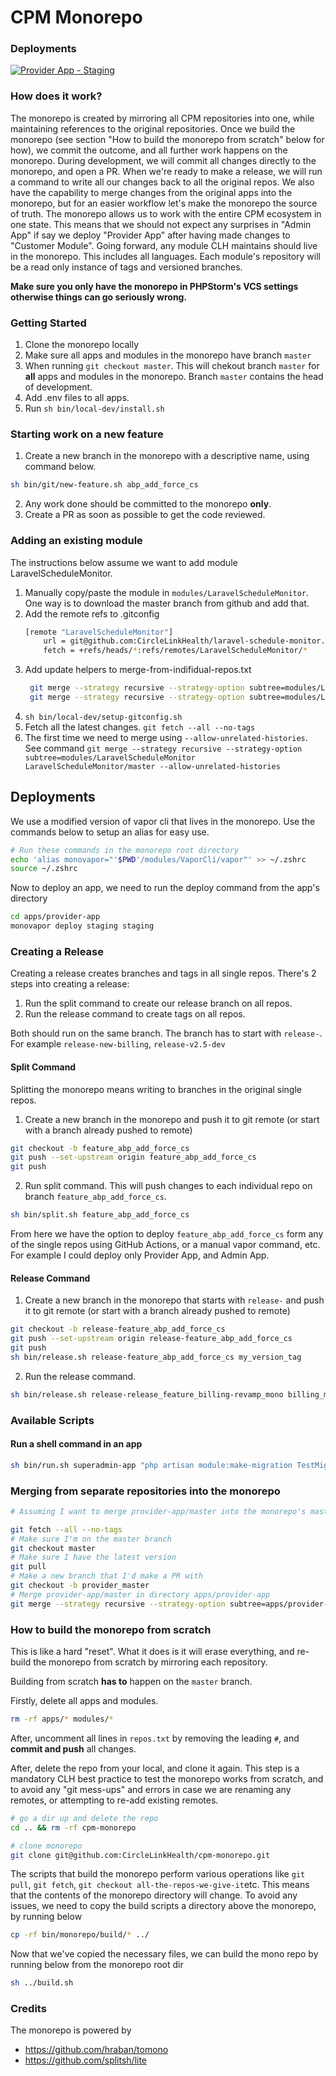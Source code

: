 # CPM Monorepo

### Deployments
[![Provider App - Staging](https://github.com/CircleLinkHealth/cpm-monorepo/actions/workflows/provider.yml/badge.svg)](https://github.com/CircleLinkHealth/cpm-monorepo/actions/workflows/provider.yml)

### How does it work?
The monorepo is created by mirroring all CPM repositories into one, while maintaining references to the original repositories. Once we build the monorepo (see section "How to build the monorepo from scratch" below for how), we commit the outcome, and all further work happens on the monorepo. During development, we will commit all changes directly to the monorepo, and open a PR. When we're ready to make a release, we will run a command to write all our changes back to all the original repos. We also have the capability to merge changes from the original apps into the monorepo, but for an easier workflow let's make the monorepo the source of truth. The monorepo allows us to work with the entire CPM ecosystem in one state. This means that we should not expect any surprises in "Admin App" if say we deploy "Provider App" after having made changes to "Customer Module". Going forward, any module CLH maintains should live in the monorepo. This includes all languages. Each module's repository will be a read only instance of tags and versioned branches.

**Make sure you only have the monorepo in PHPStorm's VCS settings otherwise things can go seriously wrong.**

### Getting Started
1. Clone the monorepo locally
2. Make sure all apps and modules in the monorepo have branch `master`
3. When running `git checkout master`. This will chekout branch `master` for **all** apps and modules in the monorepo. Branch `master` contains the head of development.
4. Add .env files to all apps.
5. Run `sh bin/local-dev/install.sh`

### Starting work on a new feature
1. Create a new branch in the monorepo with a descriptive name, using command below.
```bash
sh bin/git/new-feature.sh abp_add_force_cs
```
2. Any work done should be committed to the monorepo **only**.
3. Create a PR as soon as possible to get the code reviewed.

### Adding an existing module
The instructions below assume we want to add module LaravelScheduleMonitor.
1. Manually copy/paste the module in `modules/LaravelScheduleMonitor`. One way is to download the master branch from github and add that.
2. Add the remote refs to .gitconfig
    ```bash
    [remote "LaravelScheduleMonitor"]
        url = git@github.com:CircleLinkHealth/laravel-schedule-monitor.git
        fetch = +refs/heads/*:refs/remotes/LaravelScheduleMonitor/*
    ```
3. Add update helpers to merge-from-indifidual-repos.txt
   ```bash
    git merge --strategy recursive --strategy-option subtree=modules/LaravelScheduleMonitor LaravelScheduleMonitor/master
    git merge --strategy recursive --strategy-option subtree=modules/LaravelScheduleMonitor LaravelScheduleMonitor/development
    ```
4. `sh bin/local-dev/setup-gitconfig.sh`
4. Fetch all the latest changes. `git fetch --all --no-tags`
5. The first time we need to merge using `--allow-unrelated-histories`. See command `git merge --strategy recursive --strategy-option subtree=modules/LaravelScheduleMonitor LaravelScheduleMonitor/master --allow-unrelated-histories`



## Deployments
We use a modified version of vapor cli that lives in the monorepo. Use the commands below to setup an alias for easy use.
```bash
# Run these commands in the monorepo root directory
echo 'alias monovapor="'$PWD'/modules/VaporCli/vapor"' >> ~/.zshrc 
source ~/.zshrc
```
Now to deploy an app, we need to run the deploy command from the app's directory
```bash
cd apps/provider-app
monovapor deploy staging staging
```

### Creating a Release
Creating a release creates branches and tags in all single repos. There's 2 steps into creating a release:
1. Run the split command to create our release branch on all repos.
2. Run the release command to create tags on all repos. 

Both should run on the same branch. The branch has to start with `release-`. For example `release-new-billing`, `release-v2.5-dev`

#### Split Command
Splitting the monorepo means writing to branches in the original single repos. 
1. Create a new branch in the monorepo and push it to git remote (or start with a branch already pushed to remote)
```bash
git checkout -b feature_abp_add_force_cs
git push --set-upstream origin feature_abp_add_force_cs
git push
```
2. Run split command. This will push changes to each individual repo on branch `feature_abp_add_force_cs`.
```bash
sh bin/split.sh feature_abp_add_force_cs
```
From here we have the option to deploy `feature_abp_add_force_cs` form any of the single repos using GitHub Actions, or a manual vapor command, etc. For example I could deploy only Provider App, and Admin App.

#### Release Command
1. Create a new branch in the monorepo that starts with `release-` and push it to git remote (or start with a branch already pushed to remote)
```bash
git checkout -b release-feature_abp_add_force_cs
git push --set-upstream origin release-feature_abp_add_force_cs
git push
sh bin/release.sh release-feature_abp_add_force_cs my_version_tag
```
2. Run the release command. 
```bash
sh bin/release.sh release-release_feature_billing-revamp_mono billing_monorepo_test_v4
```

### Available Scripts
#### Run a shell command in an app
```bash
sh bin/run.sh superadmin-app "php artisan module:make-migration TestMigration CpmMigrations"
```
### Merging from separate repositories into the monorepo
```bash
# Assuming I want to merge provider-app/master into the monorepo's master branch

git fetch --all --no-tags
# Make sure I'm on the master branch
git checkout master
# Make sure I have the latest version
git pull
# Make a new branch that I'd make a PR with
git checkout -b provider_master
# Merge provider-app/master in directory apps/provider-app
git merge --strategy recursive --strategy-option subtree=apps/provider-app provider-app/master 
```

### How to build the monorepo from scratch
This is like a hard "reset". What it does is it will erase everything, and re-build the monorepo from scratch by mirroring each repository. 

Building from scratch **has to** happen on the `master` branch.

Firstly, delete all apps and modules. 
```bash
rm -rf apps/* modules/*
```

After, uncomment all lines in `repos.txt` by removing the leading `#`, and **commit and push** all changes.

After, delete the repo from your local, and clone it again. This step is a mandatory CLH best practice to test the monorepo works from scratch, and to avoid any "git mess-ups" and errors in case we are renaming any remotes, or attempting to re-add existing remotes.

```bash
# go a dir up and delete the repo
cd .. && rm -rf cpm-monorepo

# clone monorepo
git clone git@github.com:CircleLinkHealth/cpm-monorepo.git 
```

The scripts that build the monorepo perform various operations like `git pull`, `git fetch`, `git checkout all-the-repos-we-give-it`etc. This means that the contents of the monorepo directory will change. To avoid any issues, we need to copy the build scripts a directory above the monorepo, by running below

```bash
cp -rf bin/monorepo/build/* ../
```
Now that we've copied the necessary files, we can build the mono repo by running below from the monorepo root dir
```bash
sh ../build.sh
```
 
### Credits
The monorepo is powered by
- https://github.com/hraban/tomono
- https://github.com/splitsh/lite
